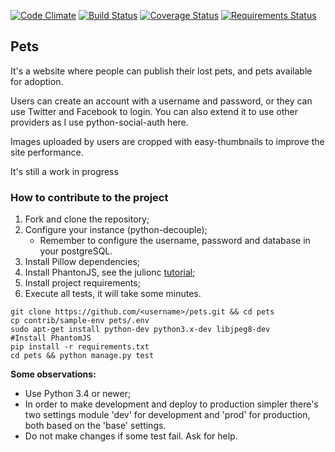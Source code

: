 [![Code Climate](https://codeclimate.com/github/dirtycoder/pets/badges/gpa.svg)](https://codeclimate.com/github/dirtycoder/pets)
[![Build Status](https://travis-ci.org/dirtycoder/pets.svg?branch=next)](https://travis-ci.org/dirtycoder/pets)
[![Coverage Status](https://coveralls.io/repos/github/dirtycoder/pets/badge.svg?branch=next)](https://coveralls.io/github/dirtycoder/pets?branch=next)
[![Requirements Status](https://requires.io/github/dirtycoder/pets/requirements.svg?branch=next)](https://requires.io/github/dirtycoder/pets/requirements/?branch=next)

## Pets

It's a website where people can publish their lost pets,
and pets available for adoption.

Users can create an account with a username and password,
or they can use Twitter and Facebook to login. You can
also extend it to use other providers as I use
python-social-auth here.

Images uploaded by users are cropped with easy-thumbnails
to improve the site performance.

It's still a work in progress


### How to contribute to the project

1. Fork and clone the repository;
2. Configure your instance (python-decouple);
   * Remember to configure the username, password and database in your postgreSQL. 
3. Install Pillow dependencies;
4. Install PhantonJS, see the julionc [tutorial](https://gist.github.com/julionc/7476620);
5. Install project requirements;
6. Execute all tests, it will take some minutes. 

```console
git clone https://github.com/<username>/pets.git && cd pets
cp contrib/sample-env pets/.env
sudo apt-get install python-dev python3.x-dev libjpeg8-dev 
#Install PhantomJS
pip install -r requirements.txt
cd pets && python manage.py test
```

__Some observations:__
* Use Python 3.4 or newer; 
* In order to make development and deploy to production simpler there's two settings module 'dev' for development and 'prod' for production, both based on the 'base' settings.
* Do not make changes if some test fail. Ask for help.